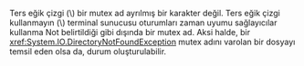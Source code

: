 Ters eğik çizgi (\\) bir mutex ad ayrılmış bir karakter değil. Ters eğik çizgi kullanmayın (\\) terminal sunucusu oturumları zaman uyumu sağlayıcılar kullanma Not belirtildiği gibi dışında bir mutex ad. Aksi halde, bir <xref:System.IO.DirectoryNotFoundException> mutex adını varolan bir dosyayı temsil eden olsa da, durum oluşturulabilir.

